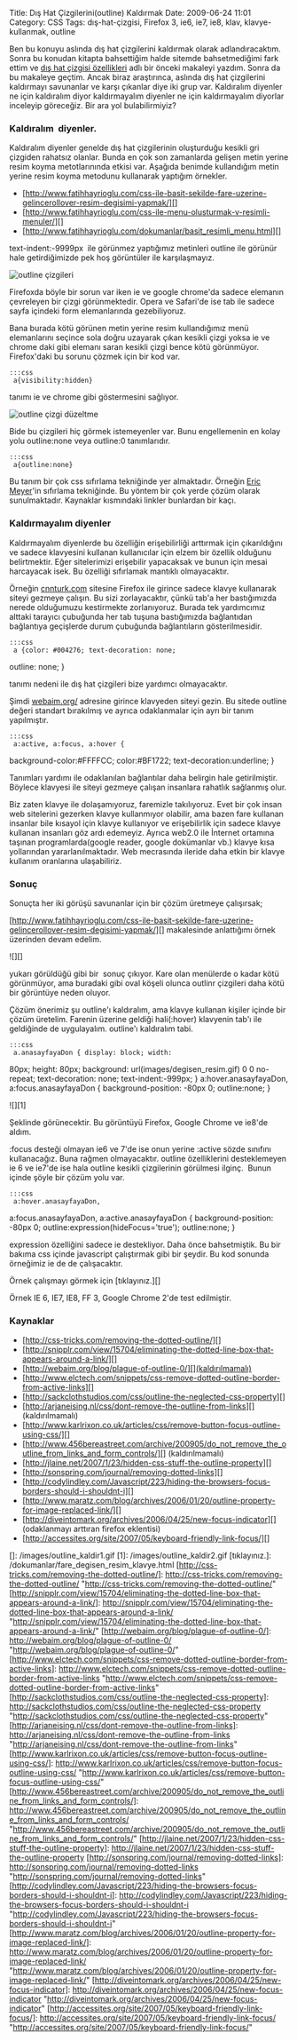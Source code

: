 Title: Dış Hat Çizgilerini(outline) Kaldırmak
Date: 2009-06-24 11:01
Category: CSS
Tags: dış-hat-çizgisi, Firefox 3, ie6, ie7, ie8, klav, klavye-kullanmak, outline

Ben bu konuyu aslında dış hat çizgilerini kaldırmak olarak
adlandıracaktım. Sonra bu konudan kitapta bahsettiğim halde sitemde
bahsetmediğimi fark ettim ve [dış hat çizgisi özellikleri][] adlı bir
önceki makaleyi yazdım. Sonra da bu makaleye geçtim. Ancak biraz
araştırınca, aslında dış hat çizgilerini kaldırmayı savunanlar ve karşı
çıkanlar diye iki grup var. Kaldıralım diyenler ne için kaldıralım diyor
kaldırmayalım diyenler ne için kaldırmayalım diyorlar inceleyip
göreceğiz. Bir ara yol bulabilirmiyiz?

### Kaldıralım  diyenler.

Kaldıralım diyenler genelde dış hat çizgilerinin oluşturduğu kesikli gri
çizgiden rahatsız olanlar. Bunda en çok son zamanlarda gelişen metin
yerine resim koyma metotlarınında etkisi var. Aşağıda benimde
kullandığım metin yerine resim koyma metodunu kullanarak yaptığım
örnekler.

-   [http://www.fatihhayrioglu.com/css-ile-basit-sekilde-fare-uzerine-gelincerollover-resim-degisimi-yapmak/][]
-   [http://www.fatihhayrioglu.com/css-ile-menu-olusturmak-v-resimli-menuler/][]
-   [http://www.fatihhayrioglu.com/dokumanlar/basit_resimli_menu.html][]

text-indent:-9999px  ile görünmez yaptığımız metinleri outline ile
görünür hale getirdiğimizde pek hoş görüntüler ile karşılaşmayız.

![outline çizgileri][]

Firefoxda böyle bir sorun var iken ie ve google chrome'da sadece
elemanın çevreleyen bir çizgi görünmektedir. Opera ve Safari'de ise tab
ile sadece sayfa içindeki form elemanlarında gezebiliyoruz.

Bana burada kötü görünen metin yerine resim kullandığımız menü
elemanlarını seçince sola doğru uzayarak çıkan kesikli çizgi yoksa ie ve
chrome daki gibi elemanı saran kesikli çizgi bence kötü görünmüyor.
Firefox'daki bu sorunu çözmek için bir kod var.

	:::css
	 a{visibility:hidden} 

tanımı ie ve chrome gibi göstermesini sağlıyor.

![outline çizgi düzeltme][]

Bide bu çizgileri hiç görmek istemeyenler var. Bunu engellemenin en
kolay yolu outline:none veya outline:0 tanımlarıdır.

	:::css
	 a{outline:none} 

Bu tanım bir çok css sıfırlama tekniğinde yer almaktadır. Örneğin [Eric
Meyer][]'in sıfırlama tekniğinde. Bu yöntem bir çok yerde çözüm olarak
sunulmaktadır. Kaynaklar kısmındaki linkler bunlardan bir kaçı.

### Kaldırmayalım diyenler

Kaldırmayalım diyenlerde bu özelliğin erişebilirliği arttırmak için
çıkarıldığını ve sadece klavyesini kullanan kullanıcılar için elzem bir
özellik olduğunu belirtmektir. Eğer sitelerimizi erişebilir yapacaksak
ve bunun için mesai harcayacak isek. Bu özelliği sıfırlamak mantıklı
olmayacaktır.

Örneğin [cnnturk.com][] sitesine Firefox ile girince sadece klavye
kullanarak siteyi gezmeye çalışın. Bu sizi zorlayacaktır, çünkü tab'a
her bastığımızda nerede olduğumuzu kestirmekte zorlanıyoruz. Burada tek
yardımcımız alttaki tarayıcı çubuğunda her tab tuşuna bastığımızda
bağlantıdan bağlantıya geçişlerde durum çubuğunda bağlantıların
gösterilmesidir.

	:::css
	 a {color: #004276; text-decoration: none;
outline: none; } 

tanımı nedeni ile dış hat çizgileri bize yardımcı olmayacaktır. 

Şimdi [webaim.org/][] adresine girince klavyeden siteyi gezin. Bu sitede
outline değeri standart bırakılmış ve ayrıca odaklanmalar için ayrı bir
tanım yapılmıştır. 

	:::css
	 a:active, a:focus, a:hover {
background-color:#FFFFCC; color:#BF1722; text-decoration:underline; }


Tanımları yardımı ile odaklanılan bağlantılar daha belirgin hale
getirilmiştir. Böylece klavyesi ile siteyi gezmeye çalışan insanlara
rahatlık sağlanmış olur.

Biz zaten klavye ile dolaşamıyoruz, faremizle takılıyoruz. Evet bir çok
insan web sitelerini gezerken klavye kullanmıyor olabilir, ama bazen
fare kullanan insanlar bile kısayol için klavye kullanıyor ve
erişebilirlik için sadece klavye kullanan insanları göz ardı edemeyiz.
Ayrıca web2.0 ile İnternet ortamına taşınan programlarda(google reader,
google dokümanlar vb.) klavye kısa yollarından yararlanılmaktadır. Web
mecrasında ileride daha etkin bir klavye kullanım oranlarına
ulaşabiliriz. 

### Sonuç

Sonuçta her iki görüşü savunanlar için bir çözüm üretmeye çalışırsak;

[http://www.fatihhayrioglu.com/css-ile-basit-sekilde-fare-uzerine-gelincerollover-resim-degisimi-yapmak/][]
makalesinde anlattığımı örnek üzerinden devam edelim. 

![][]

yukarı görüldüğü gibi bir  sonuç çıkıyor. Kare olan menülerde o kadar
kötü görünmüyor, ama buradaki gibi oval köşeli olunca outlinr çizgileri
daha kötü bir görüntüye neden oluyor.

Çözüm önerimiz şu outline'ı kaldıralım, ama klavye kullanan kişiler
içinde bir çözüm üretelim. Farenin üzerine geldiği hali(:hover)
klavyenin tab'ı ile geldiğinde de uygulayalım. outline'ı kaldıralım
tabi.

	:::css
	 a.anasayfayaDon { display: block; width:
80px; height: 80px; background: url(images/degisen_resim.gif) 0 0
no-repeat; text-decoration: none; text-indent:-999px; }
a:hover.anasayfayaDon, a:focus.anasayfayaDon { background-position:
-80px 0; outline:none; } 

![][1]

Şeklinde görünecektir. Bu görüntüyü Firefox, Google Chrome ve ie8'de
aldım.

:focus desteği olmayan ie6 ve 7'de ise onun yerine :active sözde
sınıfını kullanacağız. Buna rağmen olmayacaktır. outline özelliklerini
desteklemeyen ie 6 ve ie7'de ise hala outline kesikli çizgilerinin
görülmesi ilginç.  Bunun içinde şöyle bir çözüm yolu var. 

	:::css
	 a:hover.anasayfayaDon,
a:focus.anasayfayaDon, a:active.anasayfayaDon { background-position:
-80px 0; outline:expression(hideFocus='true'); outline:none; }


expression özelliğini sadece ie destekliyor. Daha önce bahsetmiştik. Bu
bir bakıma css içinde javascript çalıştırmak gibi bir şeydir. Bu kod
sonunda örneğimiz ie de de çalışacaktır.

Örnek çalışmayı görmek için [tıklayınız.][]

Örnek IE 6, IE7, IE8, FF 3, Google Chrome 2'de test edilmiştir.

### Kaynaklar

-   [http://css-tricks.com/removing-the-dotted-outline/][]
-   [http://snipplr.com/view/15704/eliminating-the-dotted-line-box-that-appears-around-a-link/][]
-   [http://webaim.org/blog/plague-of-outline-0/][](kaldırılmamalı)
-   [http://www.elctech.com/snippets/css-remove-dotted-outline-border-from-active-links][]
-   [http://sackclothstudios.com/css/outline-the-neglected-css-property][]
-   [http://arjaneising.nl/css/dont-remove-the-outline-from-links][]
    (kaldırılmamalı)
-   [http://www.karlrixon.co.uk/articles/css/remove-button-focus-outline-using-css/][]
-   [http://www.456bereastreet.com/archive/200905/do_not_remove_the_outline_from_links_and_form_controls/][]
    (kaldırılmamalı)
-   [http://jlaine.net/2007/1/23/hidden-css-stuff-the-outline-property][]
-   [http://sonspring.com/journal/removing-dotted-links][]
-   [http://codylindley.com/Javascript/223/hiding-the-browsers-focus-borders-should-i-shouldnt-i][]
-   [http://www.maratz.com/blog/archives/2006/01/20/outline-property-for-image-replaced-link/][]
-   [http://diveintomark.org/archives/2006/04/25/new-focus-indicator][]
    (odaklanmayı arttıran firefox eklentisi)
-   [http://accessites.org/site/2007/05/keyboard-friendly-link-focus/][]

</p>

  [dış hat çizgisi özellikleri]: http://www.fatihhayrioglu.com/dis-hat-cizgisioutline-ozellikleri/
    "dış hat çizgisi özellikleri"
  [http://www.fatihhayrioglu.com/css-ile-basit-sekilde-fare-uzerine-gelincerollover-resim-degisimi-yapmak/]:    http://www.fatihhayrioglu.com/css-ile-basit-sekilde-fare-uzerine-gelincerollover-resim-degisimi-yapmak/
    "http://www.fatihhayrioglu.com/css-ile-basit-sekilde-fare-uzerine-gelincerollover-resim-degisimi-yapmak/"
  [http://www.fatihhayrioglu.com/css-ile-menu-olusturmak-v-resimli-menuler/]:    http://www.fatihhayrioglu.com/css-ile-menu-olusturmak-v-resimli-menuler/
    "http://www.fatihhayrioglu.com/css-ile-menu-olusturmak-v-resimli-menuler/"
  [http://www.fatihhayrioglu.com/dokumanlar/basit_resimli_menu.html]: http://www.fatihhayrioglu.com/dokumanlar/basit_resimli_menu.html
    "http://www.fatihhayrioglu.com/dokumanlar/basit_resimli_menu.html"
  [outline çizgileri]: /images/outline_cizgi.gif
  [outline çizgi düzeltme]: /images/outline_cizgi_ff.gif
  [Eric Meyer]: http://meyerweb.com/eric/thoughts/2007/05/01/reset-reloaded/
    "Eric Meyer"
  [cnnturk.com]: http://www.cnnturk.com "cnnturk.com"
  [webaim.org/]: http://webaim.org/ "webaim.org/"
  []: /images/outline_kaldir1.gif
  [1]: /images/outline_kaldir2.gif
  [tıklayınız.]: /dokumanlar/fare_degisen_resim_klavye.html
  [http://css-tricks.com/removing-the-dotted-outline/]: http://css-tricks.com/removing-the-dotted-outline/
    "http://css-tricks.com/removing-the-dotted-outline/"
  [http://snipplr.com/view/15704/eliminating-the-dotted-line-box-that-appears-around-a-link/]:    http://snipplr.com/view/15704/eliminating-the-dotted-line-box-that-appears-around-a-link/
    "http://snipplr.com/view/15704/eliminating-the-dotted-line-box-that-appears-around-a-link/"
  [http://webaim.org/blog/plague-of-outline-0/]: http://webaim.org/blog/plague-of-outline-0/
    "http://webaim.org/blog/plague-of-outline-0/"
  [http://www.elctech.com/snippets/css-remove-dotted-outline-border-from-active-links]:    http://www.elctech.com/snippets/css-remove-dotted-outline-border-from-active-links
    "http://www.elctech.com/snippets/css-remove-dotted-outline-border-from-active-links"
  [http://sackclothstudios.com/css/outline-the-neglected-css-property]: http://sackclothstudios.com/css/outline-the-neglected-css-property
    "http://sackclothstudios.com/css/outline-the-neglected-css-property"
  [http://arjaneising.nl/css/dont-remove-the-outline-from-links]: http://arjaneising.nl/css/dont-remove-the-outline-from-links
    "http://arjaneising.nl/css/dont-remove-the-outline-from-links"
  [http://www.karlrixon.co.uk/articles/css/remove-button-focus-outline-using-css/]:    http://www.karlrixon.co.uk/articles/css/remove-button-focus-outline-using-css/
    "http://www.karlrixon.co.uk/articles/css/remove-button-focus-outline-using-css/"
  [http://www.456bereastreet.com/archive/200905/do_not_remove_the_outline_from_links_and_form_controls/]:    http://www.456bereastreet.com/archive/200905/do_not_remove_the_outline_from_links_and_form_controls/
    "http://www.456bereastreet.com/archive/200905/do_not_remove_the_outline_from_links_and_form_controls/"
  [http://jlaine.net/2007/1/23/hidden-css-stuff-the-outline-property]: http://jlaine.net/2007/1/23/hidden-css-stuff-the-outline-property
  [http://sonspring.com/journal/removing-dotted-links]: http://sonspring.com/journal/removing-dotted-links
    "http://sonspring.com/journal/removing-dotted-links"
  [http://codylindley.com/Javascript/223/hiding-the-browsers-focus-borders-should-i-shouldnt-i]:    http://codylindley.com/Javascript/223/hiding-the-browsers-focus-borders-should-i-shouldnt-i
    "http://codylindley.com/Javascript/223/hiding-the-browsers-focus-borders-should-i-shouldnt-i"
  [http://www.maratz.com/blog/archives/2006/01/20/outline-property-for-image-replaced-link/]:    http://www.maratz.com/blog/archives/2006/01/20/outline-property-for-image-replaced-link/
    "http://www.maratz.com/blog/archives/2006/01/20/outline-property-for-image-replaced-link/"
  [http://diveintomark.org/archives/2006/04/25/new-focus-indicator]: http://diveintomark.org/archives/2006/04/25/new-focus-indicator
    "http://diveintomark.org/archives/2006/04/25/new-focus-indicator"
  [http://accessites.org/site/2007/05/keyboard-friendly-link-focus/]: http://accessites.org/site/2007/05/keyboard-friendly-link-focus/
    "http://accessites.org/site/2007/05/keyboard-friendly-link-focus/"
